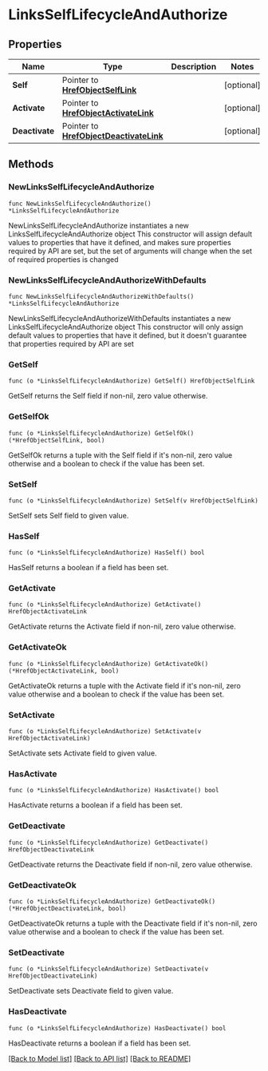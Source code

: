 # LinksSelfLifecycleAndAuthorize

## Properties

Name | Type | Description | Notes
------------ | ------------- | ------------- | -------------
**Self** | Pointer to [**HrefObjectSelfLink**](HrefObjectSelfLink.md) |  | [optional] 
**Activate** | Pointer to [**HrefObjectActivateLink**](HrefObjectActivateLink.md) |  | [optional] 
**Deactivate** | Pointer to [**HrefObjectDeactivateLink**](HrefObjectDeactivateLink.md) |  | [optional] 

## Methods

### NewLinksSelfLifecycleAndAuthorize

`func NewLinksSelfLifecycleAndAuthorize() *LinksSelfLifecycleAndAuthorize`

NewLinksSelfLifecycleAndAuthorize instantiates a new LinksSelfLifecycleAndAuthorize object
This constructor will assign default values to properties that have it defined,
and makes sure properties required by API are set, but the set of arguments
will change when the set of required properties is changed

### NewLinksSelfLifecycleAndAuthorizeWithDefaults

`func NewLinksSelfLifecycleAndAuthorizeWithDefaults() *LinksSelfLifecycleAndAuthorize`

NewLinksSelfLifecycleAndAuthorizeWithDefaults instantiates a new LinksSelfLifecycleAndAuthorize object
This constructor will only assign default values to properties that have it defined,
but it doesn't guarantee that properties required by API are set

### GetSelf

`func (o *LinksSelfLifecycleAndAuthorize) GetSelf() HrefObjectSelfLink`

GetSelf returns the Self field if non-nil, zero value otherwise.

### GetSelfOk

`func (o *LinksSelfLifecycleAndAuthorize) GetSelfOk() (*HrefObjectSelfLink, bool)`

GetSelfOk returns a tuple with the Self field if it's non-nil, zero value otherwise
and a boolean to check if the value has been set.

### SetSelf

`func (o *LinksSelfLifecycleAndAuthorize) SetSelf(v HrefObjectSelfLink)`

SetSelf sets Self field to given value.

### HasSelf

`func (o *LinksSelfLifecycleAndAuthorize) HasSelf() bool`

HasSelf returns a boolean if a field has been set.

### GetActivate

`func (o *LinksSelfLifecycleAndAuthorize) GetActivate() HrefObjectActivateLink`

GetActivate returns the Activate field if non-nil, zero value otherwise.

### GetActivateOk

`func (o *LinksSelfLifecycleAndAuthorize) GetActivateOk() (*HrefObjectActivateLink, bool)`

GetActivateOk returns a tuple with the Activate field if it's non-nil, zero value otherwise
and a boolean to check if the value has been set.

### SetActivate

`func (o *LinksSelfLifecycleAndAuthorize) SetActivate(v HrefObjectActivateLink)`

SetActivate sets Activate field to given value.

### HasActivate

`func (o *LinksSelfLifecycleAndAuthorize) HasActivate() bool`

HasActivate returns a boolean if a field has been set.

### GetDeactivate

`func (o *LinksSelfLifecycleAndAuthorize) GetDeactivate() HrefObjectDeactivateLink`

GetDeactivate returns the Deactivate field if non-nil, zero value otherwise.

### GetDeactivateOk

`func (o *LinksSelfLifecycleAndAuthorize) GetDeactivateOk() (*HrefObjectDeactivateLink, bool)`

GetDeactivateOk returns a tuple with the Deactivate field if it's non-nil, zero value otherwise
and a boolean to check if the value has been set.

### SetDeactivate

`func (o *LinksSelfLifecycleAndAuthorize) SetDeactivate(v HrefObjectDeactivateLink)`

SetDeactivate sets Deactivate field to given value.

### HasDeactivate

`func (o *LinksSelfLifecycleAndAuthorize) HasDeactivate() bool`

HasDeactivate returns a boolean if a field has been set.


[[Back to Model list]](../README.md#documentation-for-models) [[Back to API list]](../README.md#documentation-for-api-endpoints) [[Back to README]](../README.md)


